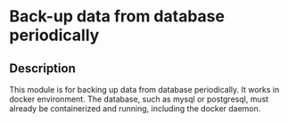 # Back-up data from database periodically

## Description

This module is for backing up data from database periodically. It works in docker environment. The database, such as mysql or postgresql, must already be containerized and running, including the docker daemon.
